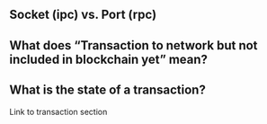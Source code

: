 ## Socket (ipc) vs. Port (rpc)

## What does “Transaction to network but not included in blockchain yet” mean?

## What is the state of a transaction? 

Link to transaction section